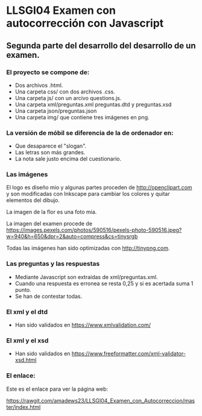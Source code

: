 # LLSGI04 Examen con autocorrección con Javascript
## Segunda parte del desarrollo del desarrollo de un examen. 

### El proyecto se compone de:
* Dos archivos .html. 
* Una carpeta css/ con dos archivos .css.
* Una carpeta js/ con un arcivo questions.js. 
* Una carpeta xml/preguntas.xml preguntas.dtd y preguntas.xsd
* Una carpeta json/preguntas.json
* Una carpeta img/ que contiene tres imágenes en png.

### La versión de móbil se diferencia de la de ordenador en:
 * Que desaparece el "slogan".
 * Las letras son más grandes.
 * La nota sale justo encima del cuestionario.

### Las imágenes
El logo es diseño mio y algunas partes proceden de http://openclipart.com y son modificadas con Inkscape para cambiar los colores y quitar elementos del dibujo.

La imagen de la flor es una foto mia.

La imagen del examen procede de https://images.pexels.com/photos/590516/pexels-photo-590516.jpeg?w=940&h=650&dpr=2&auto=compress&cs=tinysrgb

Todas las imágenes han sido optimizadas con http://tinypng.com.  
 
### Las preguntas y las respuestas 
* Mediante Javascript son extraidas de xml/preguntas.xml.
* Cuando una respuesta es erronea se resta 0,25 y si es acertada suma 1 punto.
* Se han de contestar todas.

### El xml y el dtd 
* Han sido validados en https://www.xmlvalidation.com/

### El xml y el xsd 
* Han sido validados en https://www.freeformatter.com/xml-validator-xsd.html

### El enlace:
Este es el enlace para ver la página web:
  
  https://rawgit.com/amadews23/LLSGI04_Examen_con_Autocorreccion/master/index.html



